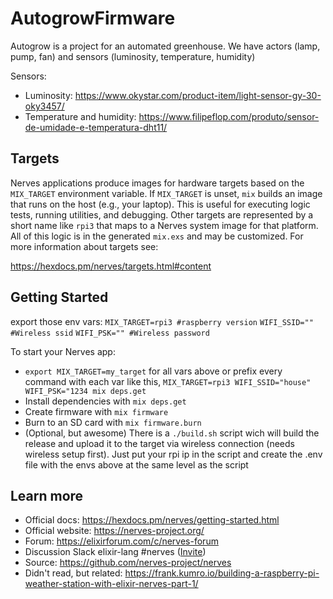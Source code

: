 # AutogrowFirmware

Autogrow is a project for an automated greenhouse. We have actors (lamp, pump, fan) and sensors (luminosity, temperature, humidity)

Sensors:
- Luminosity: https://www.okystar.com/product-item/light-sensor-gy-30-oky3457/
- Temperature and humidity: https://www.filipeflop.com/produto/sensor-de-umidade-e-temperatura-dht11/

## Targets

Nerves applications produce images for hardware targets based on the
`MIX_TARGET` environment variable. If `MIX_TARGET` is unset, `mix` builds an
image that runs on the host (e.g., your laptop). This is useful for executing
logic tests, running utilities, and debugging. Other targets are represented by
a short name like `rpi3` that maps to a Nerves system image for that platform.
All of this logic is in the generated `mix.exs` and may be customized. For more
information about targets see:

https://hexdocs.pm/nerves/targets.html#content

## Getting Started

export those env vars:
`MIX_TARGET=rpi3 #raspberry version`
`WIFI_SSID="" #Wireless ssid`
`WIFI_PSK="" #Wireless password`

To start your Nerves app:
  * `export MIX_TARGET=my_target` for all vars above or prefix every command with
    each var like this, `MIX_TARGET=rpi3 WIFI_SSID="house" WIFI_PSK="1234 mix deps.get`
  * Install dependencies with `mix deps.get`
  * Create firmware with `mix firmware`
  * Burn to an SD card with `mix firmware.burn`
  * (Optional, but awesome) There is a `./build.sh` script wich will build the release and upload it to the target via wireless connection (needs wireless setup first). Just put your rpi ip in the script and create the .env file with the envs above at the same level as the script

## Learn more

  * Official docs: https://hexdocs.pm/nerves/getting-started.html
  * Official website: https://nerves-project.org/
  * Forum: https://elixirforum.com/c/nerves-forum
  * Discussion Slack elixir-lang #nerves ([Invite](https://elixir-slackin.herokuapp.com/))
  * Source: https://github.com/nerves-project/nerves
  * Didn't read, but related: https://frank.kumro.io/building-a-raspberry-pi-weather-station-with-elixir-nerves-part-1/